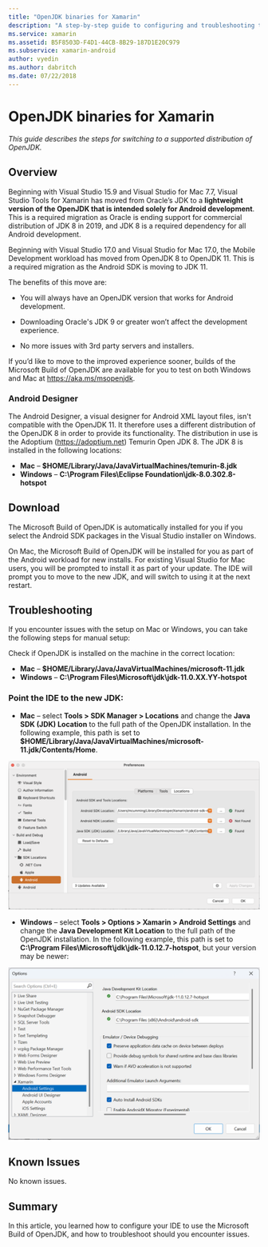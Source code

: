 ```yaml
---
title: "OpenJDK binaries for Xamarin"
description: "A step-by-step guide to configuring and troubleshooting the VS installed OpenJDK binaries for Mobile Development."
ms.service: xamarin
ms.assetid: B5F8503D-F4D1-44CB-8B29-187D1E20C979
ms.subservice: xamarin-android
author: vyedin
ms.author: dabritch
ms.date: 07/22/2018
---
```


# OpenJDK binaries for Xamarin

_This guide describes the steps for switching to a supported distribution of OpenJDK._

## Overview

Beginning with Visual Studio 15.9 and Visual Studio for Mac 7.7, Visual Studio Tools for Xamarin has moved from Oracle’s JDK to a **lightweight version of the OpenJDK that is intended solely for Android development**. This is a required migration as Oracle is ending support for commercial distribution of JDK 8 in 2019, and JDK 8 is a required dependency for all Android development.

Beginning with Visual Studio 17.0 and Visual Studio for Mac 17.0, the Mobile Development workload has moved from OpenJDK 8 to OpenJDK 11. This is a required migration as the Android SDK is moving to JDK 11.

The benefits of this move are:

- You will always have an OpenJDK version that works for Android development.

- Downloading Oracle's JDK 9 or greater won’t affect the development experience.

- No more issues with 3rd party servers and installers.

If you’d like to move to the improved experience sooner, builds of the Microsoft Build of OpenJDK are available for you to test on both Windows and Mac at https://aka.ms/msopenjdk.

### Android Designer
The Android Designer, a visual designer for Android XML layout files, isn't compatible with the OpenJDK 11. It therefore uses a different distribution of the OpenJDK 8 in order to provide its functionality. The distribution in use is the Adoptium (https://adoptium.net) Temurin Open JDK 8. The JDK 8 is installed in the following locations:

- **Mac** &ndash; **$HOME/Library/Java/JavaVirtualMachines/temurin-8.jdk**
- **Windows** &ndash; **C:\\Program Files\\Eclipse Foundation\\jdk-8.0.302.8-hotspot**

## Download

The Microsoft Build of OpenJDK is automatically installed for you if you select the Android SDK packages in the Visual Studio installer on Windows.

On Mac, the Microsoft Build of OpenJDK will be installed for you as part of the Android workload for new installs. For existing Visual Studio for Mac users, you will be prompted to install it as part of your update. The IDE will prompt you to move to the new JDK, and will switch to using it at the next restart.

## Troubleshooting

If you encounter issues with the setup on Mac or Windows, you can take the following steps for manual setup:

Check if OpenJDK is installed on the machine in the correct location:

- **Mac** &ndash; **$HOME/Library/Java/JavaVirtualMachines/microsoft-11.jdk**
- **Windows** &ndash; **C:\\Program Files\\Microsoft\\jdk\\jdk-11.0.XX.YY-hotspot**

### Point the IDE to the new JDK:

- **Mac** &ndash; select **Tools > SDK Manager > Locations** and change the **Java SDK (JDK) Location** to the full path of the OpenJDK installation. In the following example, this path is set to  **$HOME/Library/Java/JavaVirtualMachines/microsoft-11.jdk/Contents/Home**.

![Setting the JDK path for the Microsoft Build of OpenJDK on the Mac](openjdk-images/vsm.png)

- **Windows** &ndash; select **Tools > Options > Xamarin > Android Settings** and change the **Java Development Kit Location** to the full path of the OpenJDK installation. In the following example, this path is set to **C:\\Program Files\\Microsoft\\jdk\\jdk-11.0.12.7-hotspot**, but your version may be newer:

![Setting the JDK path for the Microsoft Build of OpenJDK on Windows](openjdk-images/vs.png)

## Known Issues

No known issues.

## Summary

In this article, you learned how to configure your IDE to use the Microsoft Build of OpenJDK, and how to troubleshoot should you encounter issues.
